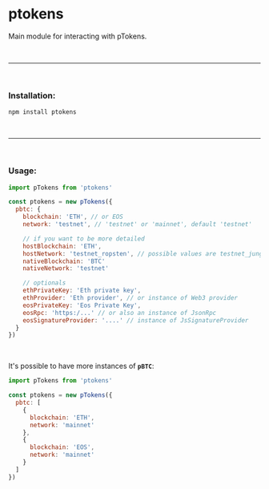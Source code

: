 # ptokens

Main module for interacting with pTokens. 

&nbsp;

***

&nbsp;

### Installation:

```
npm install ptokens
```

&nbsp;

***

&nbsp;

### Usage: 

```js
import pTokens from 'ptokens'

const ptokens = new pTokens({
  pbtc: {
    blockchain: 'ETH', // or EOS
    network: 'testnet', // 'testnet' or 'mainnet', default 'testnet'

    // if you want to be more detailed
    hostBlockchain: 'ETH',
    hostNetwork: 'testnet_ropsten', // possible values are testnet_jungle2, testnet_ropsten and mainnet
    nativeBlockchain: 'BTC'
    nativeNetwork: 'testnet'

    // optionals
    ethPrivateKey: 'Eth private key',
    ethProvider: 'Eth provider', // or instance of Web3 provider
    eosPrivateKey: 'Eos Private Key',
    eosRpc: 'https:/...' // or also an instance of JsonRpc
    eosSignatureProvider: '....' // instance of JsSignatureProvider
  }
})
```

&nbsp;

It's possible to have more instances of __`pBTC`__:

```js
import pTokens from 'ptokens'

const ptokens = new pTokens({
  pbtc: [
    {
      blockchain: 'ETH',
      network: 'mainnet'
    },
    {
      blockchain: 'EOS',
      network: 'mainnet'
    }
  ]
})